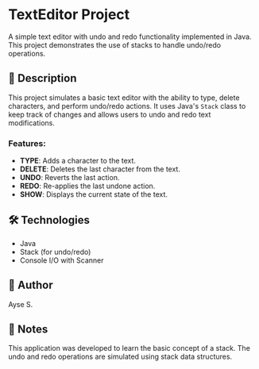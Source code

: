 # TextEditor Project

A simple text editor with undo and redo functionality implemented in Java. This project demonstrates the use of stacks to handle undo/redo operations.

## 📝 Description

This project simulates a basic text editor with the ability to type, delete characters, and perform undo/redo actions. It uses Java's `Stack` class to keep track of changes and allows users to undo and redo text modifications.

### Features:
- **TYPE**: Adds a character to the text.
- **DELETE**: Deletes the last character from the text.
- **UNDO**: Reverts the last action.
- **REDO**: Re-applies the last undone action.
- **SHOW**: Displays the current state of the text.

## 🛠️ Technologies

- Java
- Stack (for undo/redo)
- Console I/O with Scanner

## 👤 Author

Ayse S.

## 📝 Notes

This application was developed to learn the basic concept of a stack. The undo and redo operations are simulated using stack data structures.
